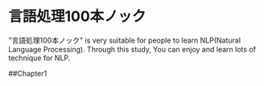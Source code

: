 # 言語処理100本ノック

"言語処理100本ノック" is very suitable for people to learn NLP(Natural Language Processing). Through this study, You can enjoy and learn lots of technique for NLP.


##Chapter1
